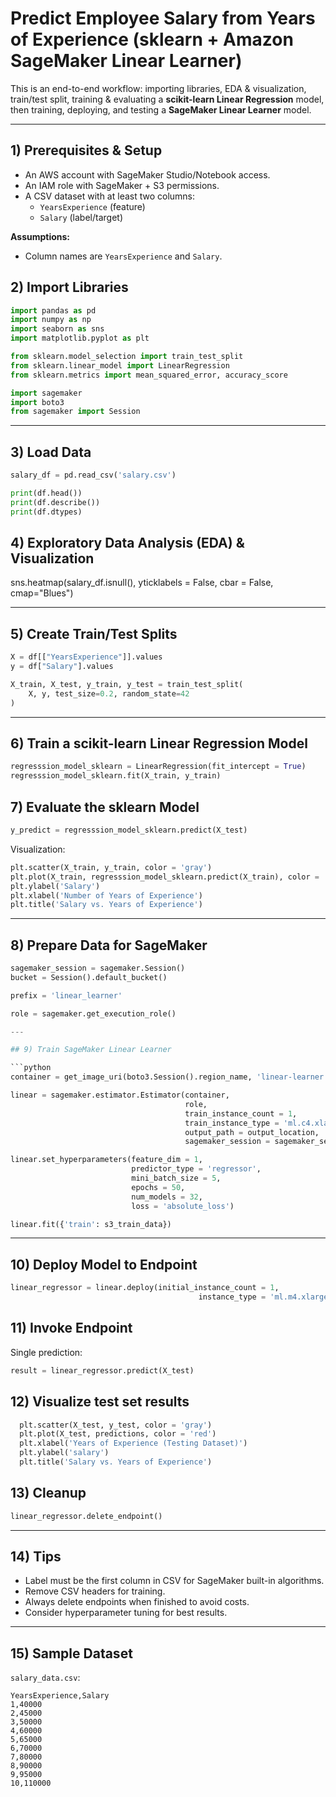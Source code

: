 # Predict Employee Salary from Years of Experience (sklearn + Amazon SageMaker Linear Learner)

This is an end-to-end workflow: importing libraries, EDA & visualization, train/test split, training & evaluating a **scikit-learn Linear Regression** model, then training, deploying, and testing a **SageMaker Linear Learner** model.

---

## 1) Prerequisites & Setup

- An AWS account with SageMaker Studio/Notebook access.
- An IAM role with SageMaker + S3 permissions.
- A CSV dataset with at least two columns:
  - `YearsExperience` (feature)
  - `Salary` (label/target)

**Assumptions:**
- Column names are `YearsExperience` and `Salary`.

## 2) Import Libraries

```python
import pandas as pd
import numpy as np
import seaborn as sns
import matplotlib.pyplot as plt

from sklearn.model_selection import train_test_split
from sklearn.linear_model import LinearRegression
from sklearn.metrics import mean_squared_error, accuracy_score

import sagemaker
import boto3
from sagemaker import Session
```

---

## 3) Load Data

```python
salary_df = pd.read_csv('salary.csv')

print(df.head())
print(df.describe())
print(df.dtypes)
```
## 4) Exploratory Data Analysis (EDA) & Visualization

sns.heatmap(salary_df.isnull(), yticklabels = False, cbar = False, cmap="Blues")

---

## 5) Create Train/Test Splits

```python
X = df[["YearsExperience"]].values
y = df["Salary"].values

X_train, X_test, y_train, y_test = train_test_split(
    X, y, test_size=0.2, random_state=42
)
```

---

## 6) Train a scikit-learn Linear Regression Model

```python
regresssion_model_sklearn = LinearRegression(fit_intercept = True)
regresssion_model_sklearn.fit(X_train, y_train)
```

## 7) Evaluate the sklearn Model

```python
y_predict = regresssion_model_sklearn.predict(X_test)

```

Visualization:

```python
plt.scatter(X_train, y_train, color = 'gray')
plt.plot(X_train, regresssion_model_sklearn.predict(X_train), color = 'red')
plt.ylabel('Salary')
plt.xlabel('Number of Years of Experience')
plt.title('Salary vs. Years of Experience')
```

---

## 8) Prepare Data for SageMaker

```python
sagemaker_session = sagemaker.Session()
bucket = Session().default_bucket()

prefix = 'linear_learner'

role = sagemaker.get_execution_role()

---

## 9) Train SageMaker Linear Learner

```python
container = get_image_uri(boto3.Session().region_name, 'linear-learner')

linear = sagemaker.estimator.Estimator(container,
                                       role, 
                                       train_instance_count = 1, 
                                       train_instance_type = 'ml.c4.xlarge',
                                       output_path = output_location,
                                       sagemaker_session = sagemaker_session)

linear.set_hyperparameters(feature_dim = 1,
                           predictor_type = 'regressor',
                           mini_batch_size = 5,
                           epochs = 50,
                           num_models = 32,
                           loss = 'absolute_loss')

linear.fit({'train': s3_train_data})
```

---

## 10) Deploy Model to Endpoint

```python
linear_regressor = linear.deploy(initial_instance_count = 1,
                                          instance_type = 'ml.m4.xlarge')
```

## 11) Invoke Endpoint

Single prediction:

```python
result = linear_regressor.predict(X_test)
```

## 12) Visualize test set results
```python
  plt.scatter(X_test, y_test, color = 'gray')
  plt.plot(X_test, predictions, color = 'red')
  plt.xlabel('Years of Experience (Testing Dataset)')
  plt.ylabel('salary')
  plt.title('Salary vs. Years of Experience')
 ``` 
## 13) Cleanup

```python
linear_regressor.delete_endpoint()
```

---

## 14) Tips

- Label must be the first column in CSV for SageMaker built-in algorithms.
- Remove CSV headers for training.
- Always delete endpoints when finished to avoid costs.
- Consider hyperparameter tuning for best results.

---

## 15) Sample Dataset

`salary_data.csv`:

```csv
YearsExperience,Salary
1,40000
2,45000
3,50000
4,60000
5,65000
6,70000
7,80000
8,90000
9,95000
10,110000
```
